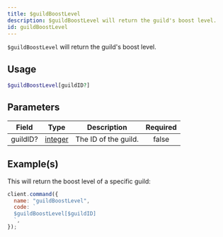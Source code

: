 ```yaml
---
title: $guildBoostLevel
description: $guildBoostLevel will return the guild's boost level.
id: guildBoostLevel
---
```


`$guildBoostLevel` will return the guild's boost level.

## Usage

```php
$guildBoostLevel[guildID?]
```

## Parameters

| Field    | Type                                                                                                | Description          | Required |
| -------- | --------------------------------------------------------------------------------------------------- | -------------------- | :------: |
| guildID? | [integer](https://developer.mozilla.org/en-US/docs/Web/JavaScript/Reference/Global_Objects/Integer) | The ID of the guild. |  false   |

## Example(s)

This will return the boost level of a specific guild:

```javascript
client.command({
  name: "guildBoostLevel",
  code: `
  $guildBoostLevel[$guildID]
  `,
});
```
